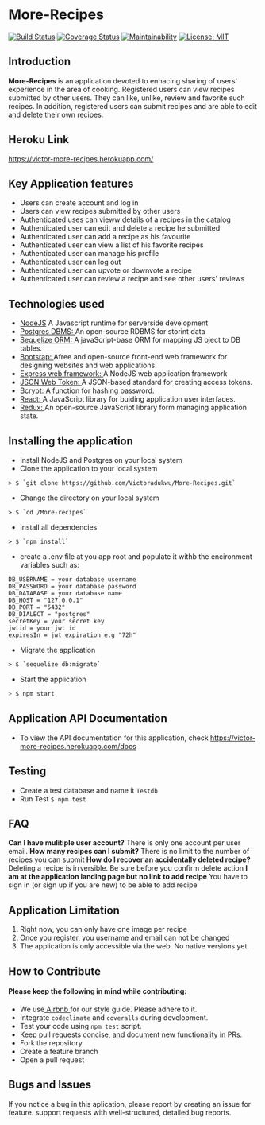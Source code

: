 # More-Recipes
[![Build Status](https://travis-ci.org/Victoradukwu/More-Recipes.svg?branch=develop)](https://travis-ci.org/Victoradukwu/More-Recipes)
[![Coverage Status](https://coveralls.io/repos/github/Victoradukwu/More-Recipes/badge.svg?branch=develop)](https://coveralls.io/github/Victoradukwu/More-Recipes?branch=develop)
[![Maintainability](https://api.codeclimate.com/v1/badges/87acc34bde92d0d7a519/maintainability)](https://codeclimate.com/github/Victoradukwu/More-Recipes/maintainability)
[![License: MIT](https://img.shields.io/badge/License-MIT-yellow.svg)](https://opensource.org/licenses/MIT)


## Introduction
**More-Recipes** is an application devoted to enhacing sharing of users' experience in the area of cooking. Registered users can view recipes submitted by other users. They can like, unlike, review and favorite such recipes. In addition, registered users can submit recipes and are able to edit and delete their own recipes.

## __Heroku Link__
https://victor-more-recipes.herokuapp.com/

## Key Application features  
* Users can create account and log in
* Users can view recipes submitted by other users
* Authenticated uses can vieww details of a recipes in the catalog
* Authenticated user can edit and delete a recipe he submitted
* Authenticated user can add a recipe as his favourite
* Authenticated user can view a list of his favorite recipes
* Authenticated user can manage his profile
* Authenticated user can log out
* Authenticated user can upvote or downvote a recipe
* Authenticated user can review a recipe and see other users' reviews

## Technologies used
* <a href = "https://nodejs.org/">NodeJS</a> A Javascript runtime for serverside development
* <a href ="https://www.postgresql.org/">Postgres DBMS: </a> An open-source RDBMS for storint data
* <a href ="http://docs.sequelizejs.com/">Sequelize ORM: </a>A javaScript-base ORM for mapping JS oject to DB tables.
* <a href ="https://getbootstrap.com/">Bootsrap: </a>Afree and open-source front-end web framework for designing websites and web applications.
* <a href = "https://expressjs.com/">Express web framework: </a> A NodeJS web application framework
* <a href ="https://jwt.io/">JSON Web Token: </a> A JSON-based standard for creating access tokens.
* <a href ="https://www.npmjs.com/package/bcrypt">Bcrypt: </a> A function for hashing password.
* <a href ="https://reactjs.org/">React: </a> A JavaScript library for buiding application user interfaces.
* <a href ="https://redux.js.org/">Redux: </a> An open-source JavaScript library form managing application state.

## Installing the application 
* Install NodeJS  and Postgres on your local system
* Clone the application to your local system
```Sh
> $ `git clone https://github.com/Victoradukwu/More-Recipes.git`
```
* Change the directory on your local system
```Sh
> $ `cd /More-recipes`
```
* Install all dependencies
```Sh
> $ `npm install`
```
* create a .env file at you app root and populate it withb the encironment variables such as:
```Sh
DB_USERNAME = your database username
DB_PASSWORD = your database password
DB_DATABASE = your database name
DB_HOST = "127.0.0.1"
DB_PORT = "5432"
DB_DIALECT = "postgres"
secretKey = your secret key
jwtid = your jwt id
expiresIn = jwt expiration e.g "72h"
```
* Migrate the application
```Sh
> $ `sequelize db:migrate`
```
* Start the application
```sh
> $ npm start
```
## Application API Documentation
* To view the API documentation for this application, check <a href="https://victor-more-recipes.herokuapp.com/docs">https://victor-more-recipes.herokuapp.com/docs</a>
## Testing
* Create a test database and name it `Testdb`
* Run Test `$ npm test`

## FAQ
__Can I have mulitiple user account?__
There is only one account per user email.
__How many recipes can I submit?__
There is no limit to the number of recipes you can submit
__How do I recover an accidentally deleted recipe?__
Deleting a recipe is irrversible. Be sure before you confirm delete action
__I am at the application landing page but no link to add recipe__
You have to sign in (or sign up if you are new) to be able to add recipe

## Application Limitation
1.  Right now, you can only have one image per recipe
2.  Once you register, you username and email can not be changed
3. The application is only accessible via the web. No native versions yet.


## How to Contribute

#### Please keep the following in mind while contributing:
* We use<a href = "https://github.com/airbnb/javascript"> Airbnb </a> for our style guide. Please adhere to it.
* Integrate `codeclimate` and `coveralls` during development.
* Test your code using `npm test` script.
* Keep pull requests concise, and document new functionality in PRs.
* Fork the repository
* Create a feature branch
* Open a pull request

## Bugs and Issues
If you notice a bug in this aplication, please report by creating an issue for feature. support requests with well-structured, detailed bug reports.


